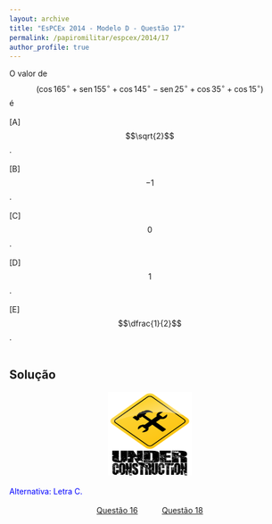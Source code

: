 ```yaml
---
layout: archive
title: "EsPCEx 2014 - Modelo D - Questão 17"
permalink: /papiromilitar/espcex/2014/17
author_profile: true
---
```


O valor de $$(\cos 165^{\circ} + \mathrm{sen} \, 155^{\circ} + \cos 145^{\circ} - \mathrm{sen} \, 25^{\circ} + \cos 35^{\circ} + \cos 15^{\circ})$$ é <br /><br />
[A] $$\sqrt{2}$$. <br /><br />
[B] $$-1$$. <br /><br />
[C] $$0$$. <br /><br />
[D] $$1$$. <br /><br />
[E] $$\dfrac{1}{2}$$. <br /><br />

## Solução

<center>
<img src="/images/construcao.png" height="150px" width="150px">
</center>
<br />
<font color="blue">Alternativa: Letra C.</font> <br /><br />
<center>
<a href="/papiromilitar/espcex/2014/16">Questão 16</a> &nbsp;&nbsp;&nbsp;&nbsp;&nbsp;&nbsp;&nbsp;&nbsp;&nbsp; <a href="/papiromilitar/espcex/2014/18">Questão 18</a>
</center>